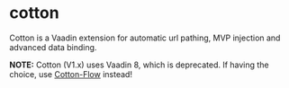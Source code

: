 # cotton
Cotton is a Vaadin extension for automatic url pathing, MVP injection and advanced data binding.

**NOTE:** Cotton (V1.x) uses Vaadin 8, which is deprecated. If having the choice, use [Cotton-Flow](https://github.com/MantledIllusion/cotton-flow) instead!
